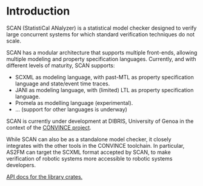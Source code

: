 # Introduction

SCAN (StatistiCal ANalyzer) is a statistical model checker
designed to verify large concurrent systems
for which standard verification techniques do not scale.

SCAN has a modular architecture that supports multiple front-ends,
allowing multiple modeling and property specification languages.
Currently, and with different levels of maturity, SCAN supports:
- SCXML as modeling language, with past-MTL as property specification language and state/event time traces.
- JANI as modeling language, with (limited) LTL as property specification language.
- Promela as modelling language (experimental).
- ... (support for other languages is underway)

SCAN is currently under development at DIBRIS, University of Genoa
in the context of the [CONVINCE project](https://convince-project.eu/).

While SCAN can also be as a standalone model checker,
it closely integrates with the other tools in the CONVINCE toolchain.
In particular, AS2FM can target the SCXML format accepted by SCAN,
to make verification of robotic systems more accessible to robotic systems developers.

<a href="crates/scan/index.html">API docs for the library crates.</a>
